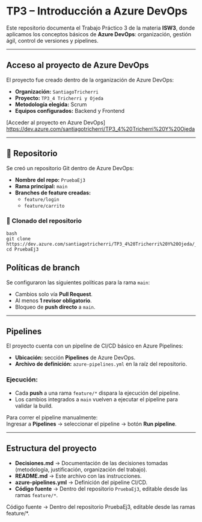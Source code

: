 # TP3 – Introducción a Azure DevOps

Este repositorio documenta el Trabajo Práctico 3 de la materia **ISW3**, donde aplicamos los conceptos básicos de **Azure DevOps**: organización, gestión ágil, control de versiones y pipelines.

---

## Acceso al proyecto de Azure DevOps
El proyecto fue creado dentro de la organización de Azure DevOps:

- **Organización:** `SantiagoTricherri`
- **Proyecto:** `TP3_4 Tricherri y Ojeda`  
- **Metodología elegida:** Scrum  
- **Equipos configurados:** Backend y Frontend  

[Acceder al proyecto en Azure DevOps] https://dev.azure.com/santiagotricherri/TP3_4%20Tricherri%20Y%20Ojeda

---

## 📂 Repositorio
Se creó un repositorio Git dentro de Azure DevOps:

- **Nombre del repo:** `PruebaEj3`
- **Rama principal:** `main`
- **Branches de feature creadas:**
  - `feature/login`
  - `feature/carrito`

### 🔗 Clonado del repositorio
 ```
bash
git clone https://dev.azure.com/santiagotricherri/TP3_4%20Tricherri%20Y%20Ojeda/_git/PruebaEj3
cd PruebaEj3

```

## Políticas de branch

Se configuraron las siguientes políticas para la rama `main`:

- Cambios solo vía **Pull Request**.  
- Al menos **1 revisor obligatorio**.  
- Bloqueo de **push directo** a `main`.  

---

## Pipelines

El proyecto cuenta con un pipeline de CI/CD básico en Azure Pipelines:

- **Ubicación:** sección **Pipelines** de Azure DevOps.  
- **Archivo de definición:** `azure-pipelines.yml` en la raíz del repositorio.  

### Ejecución:
- Cada **push** a una rama `feature/*` dispara la ejecución del pipeline.  
- Los cambios integrados a `main` vuelven a ejecutar el pipeline para validar la build.  

Para correr el pipeline manualmente:  
Ingresar a **Pipelines** → seleccionar el pipeline → botón **Run pipeline**.  

---

## Estructura del proyecto

- **Decisiones.md** → Documentación de las decisiones tomadas (metodología, justificación, organización del trabajo).  
- **README.md** → Este archivo con las instrucciones.  
- **azure-pipelines.yml** → Definición del pipeline CI/CD.  
- **Código fuente** → Dentro del repositorio `PruebaEj3`, editable desde las ramas `feature/*`.  


Código fuente → Dentro del repositorio PruebaEj3, editable desde las ramas feature/*.
